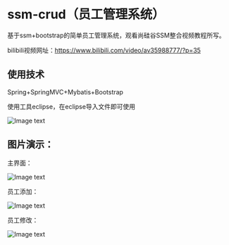 # ssm-crud（员工管理系统）
基于ssm+bootstrap的简单员工管理系统，观看尚硅谷SSM整合视频教程所写。

bilibili视频网址：https://www.bilibili.com/video/av35988777/?p=35

## 使用技术

Spring+SpringMVC+Mybatis+Bootstrap

使用工具eclipse，在eclipse导入文件即可使用

![Image text](https://github.com/NicolasCoder/ssm-crud/blob/master/showImgs/summary.png)

## 图片演示：

主界面：

![Image text](https://github.com/NicolasCoder/ssm-crud/blob/master/showImgs/ssm_crud.png)

员工添加：

![Image text](https://github.com/NicolasCoder/ssm-crud/blob/master/showImgs/add.png)

员工修改：

![Image text](https://github.com/NicolasCoder/ssm-crud/blob/master/showImgs/alter.png)
